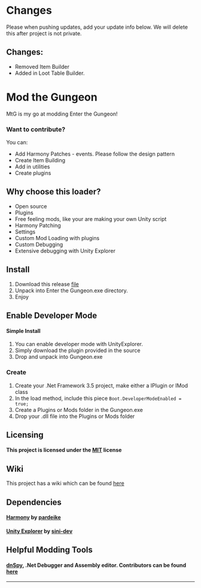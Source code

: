 # Changes

Please when pushing updates, add your update info below. We will delete this after project is not private.

## Changes:

+ Removed Item Builder
+ Added in Loot Table Builder.

# Mod the Gungeon

MtG is my go at modding Enter the Gungeon!

### Want to contribute?

You can:

* Add Harmony Patches - events. Please follow the design pattern
* Create Item Building 
* Add in utilities
* Create plugins

## Why choose this loader?

* Open source
* Plugins
* Free feeling mods, like your are making your own Unity script
* Harmony Patching
* Settings
* Custom Mod Loading with plugins
* Custom Debugging
* Extensive debugging with Unity Explorer

## Install

1. Download this release [file](https://github.com/BIGDummyHead/MtG/releases/tag/1.0.0.0)
2. Unpack into Enter the Gungeon.exe directory.
3. Enjoy

## Enable Developer Mode

#### Simple Install
1. You can enable developer mode with UnityExplorer.
2. Simply download the plugin provided in the source
3. Drop and unpack into Gungeon.exe

### Create 

1. Create your .Net Framework 3.5 project, make either a IPlugin or IMod class
2. In the load method, include this piece ``Boot.DeveloperModeEnabled = true;``
3. Create a Plugins or Mods folder in the Gungeon.exe
4. Drop your .dll file into the Plugins or Mods folder

## Licensing

#### This project is licensed under the [MIT](https://github.com/BIGDummyHead/MtG/blob/master/LICENSE) license

## Wiki

This project has a wiki which can be found [here](https://github.com/BIGDummyHead/MtG/wiki)

## Dependencies

#### [Harmony](https://github.com/pardeike/Harmony) by [pardeike](https://github.com/pardeike)

#### [Unity Explorer](https://github.com/sinai-dev/UnityExplorer) by [sini-dev](https://github.com/sinai-dev)

## Helpful Modding Tools

#### [dnSpy](https://github.com/dnSpy/dnSpy), .Net Debugger and Assembly editor. Contributors can be found [here](https://github.com/dnSpy/dnSpy/graphs/contributors)

_________________________________________________
